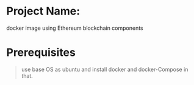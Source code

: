 

# Project Name:
 docker image using Ethereum  blockchain components 
   
# Prerequisites
 > use base OS as ubuntu and install docker and docker-Compose in that.

